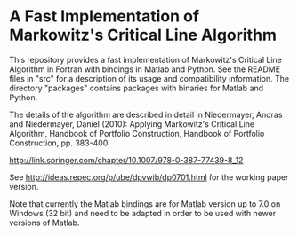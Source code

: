 A Fast Implementation of Markowitz's Critical Line Algorithm
============================================================

This repository provides a fast implementation of Markowitz's Critical Line Algorithm in Fortran with bindings in Matlab and Python. See the README files in "src" for a description of its usage and compatibility information. The directory "packages" contains packages with binaries for Matlab and Python.

The details of the algorithm are described in detail in
Niedermayer, Andras and Niedermayer, Daniel (2010): Applying Markowitz's Critical Line Algorithm, Handbook of Portfolio Construction, Handbook of Portfolio Construction, pp. 383-400

http://link.springer.com/chapter/10.1007/978-0-387-77439-8_12

See http://ideas.repec.org/p/ube/dpvwib/dp0701.html for the working paper version.

Note that currently the Matlab bindings are for Matlab version up to 7.0 on Windows (32 bit) and need to be adapted in order to be used with newer versions of Matlab.
